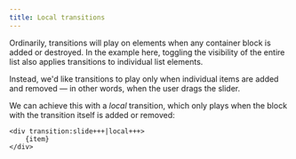 ```yaml
---
title: Local transitions
---
```


Ordinarily, transitions will play on elements when any container block is added or destroyed. In the example here, toggling the visibility of the entire list also applies transitions to individual list elements.

Instead, we'd like transitions to play only when individual items are added and removed — in other words, when the user drags the slider.

We can achieve this with a _local_ transition, which only plays when the block with the transition itself is added or removed:

```svelte
<div transition:slide+++|local+++>
	{item}
</div>
```
